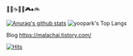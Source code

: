 
🍹🥃☕🕺🎤🎮♠🚲



[![Anurag's github stats](https://github-readme-stats.vercel.app/api?username=gegurakzi)](https://github.com/anuraghazra/github-readme-stats)
![yoopark's Top Langs](https://github-readme-stats.vercel.app/api/top-langs?username=gegurakzi&layout=compact&theme=dracula)


Blog https://malachai.tistory.com/

[![Hits](https://hits.seeyoufarm.com/api/count/incr/badge.svg?url=https%3A%2F%2Fgithub.com%2Fgegurakzi%2F&count_bg=%2379C83D&title_bg=%23555555&icon=&icon_color=%23E7E7E7&title=hits&edge_flat=false)](https://hits.seeyoufarm.com)
